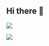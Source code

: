 ## Hi there 👋

![](http://github-profile-summary-cards.vercel.app/api/cards/profile-details?username=G4T1PR0&theme=default)

![](https://github-readme-stats.vercel.app/api/top-langs?username=G4T1PR0)

